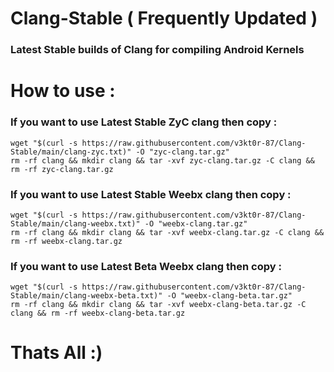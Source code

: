 # Clang-Stable ( Frequently Updated )

### Latest Stable builds of Clang for compiling Android Kernels

# How to use :

### If you want to use Latest Stable ZyC clang then copy :
```
wget "$(curl -s https://raw.githubusercontent.com/v3kt0r-87/Clang-Stable/main/clang-zyc.txt)" -O "zyc-clang.tar.gz"
rm -rf clang && mkdir clang && tar -xvf zyc-clang.tar.gz -C clang && rm -rf zyc-clang.tar.gz
```
### If you want to use Latest Stable Weebx clang then copy :
```
wget "$(curl -s https://raw.githubusercontent.com/v3kt0r-87/Clang-Stable/main/clang-weebx.txt)" -O "weebx-clang.tar.gz"
rm -rf clang && mkdir clang && tar -xvf weebx-clang.tar.gz -C clang && rm -rf weebx-clang.tar.gz
```
### If you want to use Latest Beta Weebx clang then copy :
```
wget "$(curl -s https://raw.githubusercontent.com/v3kt0r-87/Clang-Stable/main/clang-weebx-beta.txt)" -O "weebx-clang-beta.tar.gz"
rm -rf clang && mkdir clang && tar -xvf weebx-clang-beta.tar.gz -C clang && rm -rf weebx-clang-beta.tar.gz
```

# Thats All :)

